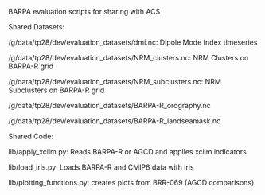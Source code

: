 BARPA evaluation scripts for sharing with ACS 


Shared Datasets:

/g/data/tp28/dev/evaluation_datasets/dmi.nc: Dipole Mode Index timeseries

/g/data/tp28/dev/evaluation_datasets/NRM_clusters.nc: NRM Clusters on BARPA-R grid

/g/data/tp28/dev/evaluation_datasets/NRM_subclusters.nc: NRM Subclusters on BARPA-R grid

/g/data/tp28/dev/evaluation_datasets/BARPA-R_orography.nc

/g/data/tp28/dev/evaluation_datasets/BARPA-R_landseamask.nc


Shared Code:

lib/apply_xclim.py: Reads BARPA-R or AGCD and applies xclim indicators

lib/load_iris.py: Loads BARPA-R and CMIP6 data with iris

lib/plotting_functions.py: creates plots from BRR-069 (AGCD comparisons)
